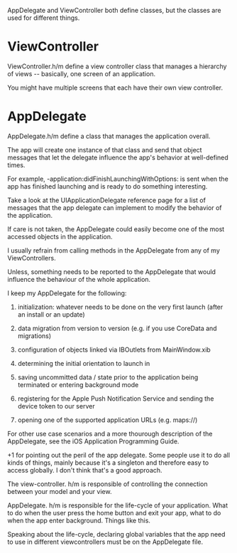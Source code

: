 AppDelegate and ViewController both define classes, but the classes are used for different things. 

# ViewController

ViewController.h/m define a view controller class that manages a hierarchy of views -- basically, one screen of an application. 

You might have multiple screens that each have their own view controller.

# AppDelegate

AppDelegate.h/m define a class that manages the application overall. 

The app will create one instance of that class and send that object messages that let the delegate influence the app's behavior at well-defined times. 

For example, -application:didFinishLaunchingWithOptions: is sent when the app has finished launching and is ready to do something interesting. 

Take a look at the UIApplicationDelegate reference page for a list of messages that the app delegate can implement to modify the behavior of the application.

If care is not taken, the AppDelegate could easily become one of the most accessed objects in the application.

I usually refrain from calling methods in the AppDelegate from any of my ViewControllers. 
 
Unless, something needs to be reported to the AppDelegate that would influence the behaviour of the whole application.

I keep my AppDelegate for the following:

1. initialization: whatever needs to be done on the very first launch (after an install or an update)

2. data migration from version to version (e.g. if you use CoreData and migrations)

3. configuration of objects linked via IBOutlets from MainWindow.xib

4. determining the initial orientation to launch in

5. saving uncommitted data / state prior to the application being terminated or entering background mode

6. registering for the Apple Push Notification Service and sending the device token to our server

7. opening one of the supported application URLs (e.g. maps://)

For other use case scenarios and a more thourough description of the AppDelegate, see the iOS Application Programming Guide.

+1 for pointing out the peril of the app delegate. Some people use it to do all kinds of things, mainly because it's a singleton and therefore easy to access globally. I don't think that's a good approach.

The view-controller. h/m is responsible of controlling the connection between your model and your view.

AppDelegate. h/m is responsible for the life-cycle of your application. What to do when the user press the home button and exit your app, what to do when the app enter background. Things like this.

Speaking about the life-cycle, declaring global variables that the app need to use in different viewcontrollers must be on the AppDelegate file.

